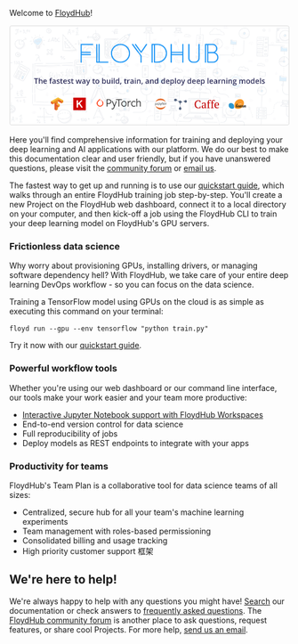 Welcome to [FloydHub](https://www.floydhub.com/)!

[![FloydHub Logo](https://raw.githubusercontent.com/floydhub/static/master/Group.png)](https://www.floydhub.com)

Here you'll find comprehensive information for training and deploying your deep learning and AI applications with our platform. We do our best to make this documentation clear and user friendly, but if you have unanswered questions, please visit the [community forum](https://forum.floydhub.com/) or [email us](mailto:support@floydhub.com).

The fastest way to get up and running is to use our [quickstart guide](https://docs.floydhub.com/getstarted/quick_start), which walks through an entire FloydHub training job step-by-step. You'll create a new Project on the FloydHub web dashboard, connect it to a local directory on your computer, and then kick-off a job using the FloydHub CLI to train your deep learning model on FloydHub's GPU servers.

### Frictionless data science
Why worry about provisioning GPUs, installing drivers, or managing software dependency hell? With FloydHub, we take care of your entire deep learning DevOps workflow - so you can focus on the data science.

Training a TensorFlow model using GPUs on the cloud is as simple as executing this command on your terminal:

```
floyd run --gpu --env tensorflow "python train.py"
```

Try it now with our [quickstart guide](https://docs.floydhub.com/getstarted/quick_start).

### Powerful workflow tools
Whether you're using our web dashboard or our command line interface, our tools make your work easier and your team more productive:

- [Interactive Jupyter Notebook support with FloydHub Workspaces](https://docs.floydhub.com/guides/workspace/)
- End-to-end version control for data science
- Full reproducibility of jobs
- Deploy models as REST endpoints to integrate with your apps

### Productivity for teams
FloydHub's Team Plan is a collaborative tool for data science teams of all sizes:

- Centralized, secure hub for all your team's machine learning experiments
- Team management with roles-based permissioning
- Consolidated billing and usage tracking
- High priority customer support
框架
## We're here to help!

We're always happy to help with any questions you might have! [Search](http://docs.floydhub.com/) our documentation or check answers to [frequently asked questions](http://docs.floydhub.com/faqs/installation/). The [FloydHub community forum](https://forum.floydhub.com/) is another place to ask questions, request features, or share cool Projects. For more help, [send us an email](mailto:support@floydhub.com).
